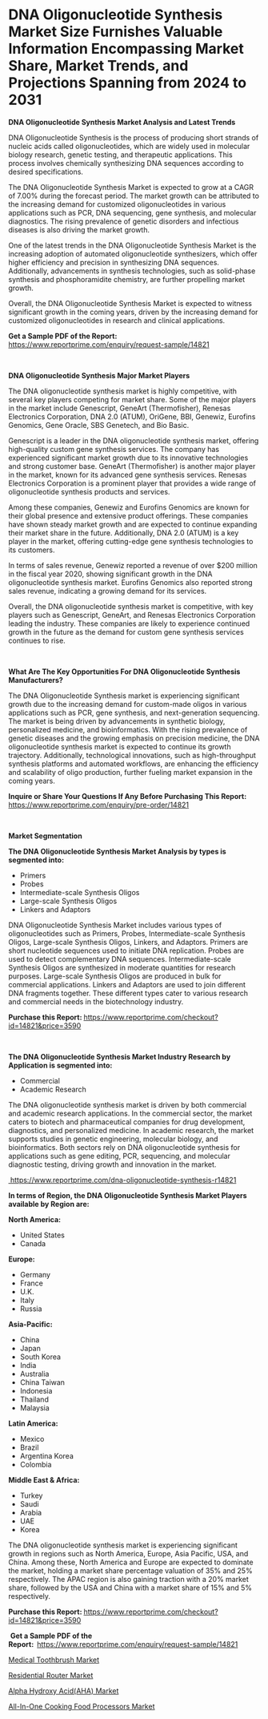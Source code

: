 <p><h1>DNA Oligonucleotide Synthesis Market Size Furnishes Valuable Information Encompassing Market Share, Market Trends, and Projections Spanning from 2024 to 2031</h1></p><p><strong>DNA Oligonucleotide Synthesis Market Analysis and Latest Trends</strong></p>
<p><p>DNA Oligonucleotide Synthesis is the process of producing short strands of nucleic acids called oligonucleotides, which are widely used in molecular biology research, genetic testing, and therapeutic applications. This process involves chemically synthesizing DNA sequences according to desired specifications.</p><p>The DNA Oligonucleotide Synthesis Market is expected to grow at a CAGR of 7.00% during the forecast period. The market growth can be attributed to the increasing demand for customized oligonucleotides in various applications such as PCR, DNA sequencing, gene synthesis, and molecular diagnostics. The rising prevalence of genetic disorders and infectious diseases is also driving the market growth.</p><p>One of the latest trends in the DNA Oligonucleotide Synthesis Market is the increasing adoption of automated oligonucleotide synthesizers, which offer higher efficiency and precision in synthesizing DNA sequences. Additionally, advancements in synthesis technologies, such as solid-phase synthesis and phosphoramidite chemistry, are further propelling market growth.</p><p>Overall, the DNA Oligonucleotide Synthesis Market is expected to witness significant growth in the coming years, driven by the increasing demand for customized oligonucleotides in research and clinical applications.</p></p>
<p><strong>Get a Sample PDF of the Report:&nbsp;</strong> <a href="https://www.reportprime.com/enquiry/request-sample/14821">https://www.reportprime.com/enquiry/request-sample/14821</a></p>
<p>&nbsp;</p>
<p><strong>DNA Oligonucleotide Synthesis Major Market Players</strong></p>
<p><p>The DNA oligonucleotide synthesis market is highly competitive, with several key players competing for market share. Some of the major players in the market include Genescript, GeneArt (Thermofisher), Renesas Electronics Corporation, DNA 2.0 (ATUM), OriGene, BBI, Genewiz, Eurofins Genomics, Gene Oracle, SBS Genetech, and Bio Basic.</p><p>Genescript is a leader in the DNA oligonucleotide synthesis market, offering high-quality custom gene synthesis services. The company has experienced significant market growth due to its innovative technologies and strong customer base. GeneArt (Thermofisher) is another major player in the market, known for its advanced gene synthesis services. Renesas Electronics Corporation is a prominent player that provides a wide range of oligonucleotide synthesis products and services.</p><p>Among these companies, Genewiz and Eurofins Genomics are known for their global presence and extensive product offerings. These companies have shown steady market growth and are expected to continue expanding their market share in the future. Additionally, DNA 2.0 (ATUM) is a key player in the market, offering cutting-edge gene synthesis technologies to its customers.</p><p>In terms of sales revenue, Genewiz reported a revenue of over $200 million in the fiscal year 2020, showing significant growth in the DNA oligonucleotide synthesis market. Eurofins Genomics also reported strong sales revenue, indicating a growing demand for its services.</p><p>Overall, the DNA oligonucleotide synthesis market is competitive, with key players such as Genescript, GeneArt, and Renesas Electronics Corporation leading the industry. These companies are likely to experience continued growth in the future as the demand for custom gene synthesis services continues to rise.</p></p>
<p>&nbsp;</p>
<p><strong>What Are The Key Opportunities For DNA Oligonucleotide Synthesis Manufacturers?</strong></p>
<p><p>The DNA Oligonucleotide Synthesis market is experiencing significant growth due to the increasing demand for custom-made oligos in various applications such as PCR, gene synthesis, and next-generation sequencing. The market is being driven by advancements in synthetic biology, personalized medicine, and bioinformatics. With the rising prevalence of genetic diseases and the growing emphasis on precision medicine, the DNA oligonucleotide synthesis market is expected to continue its growth trajectory. Additionally, technological innovations, such as high-throughput synthesis platforms and automated workflows, are enhancing the efficiency and scalability of oligo production, further fueling market expansion in the coming years.</p></p>
<p><strong>Inquire or Share Your Questions If Any Before Purchasing This Report:</strong> <a href="https://www.reportprime.com/enquiry/pre-order/14821">https://www.reportprime.com/enquiry/pre-order/14821</a></p>
<p>&nbsp;</p>
<p><strong>Market Segmentation</strong></p>
<p><strong>The DNA Oligonucleotide Synthesis Market Analysis by types is segmented into:</strong></p>
<p><ul><li>Primers</li><li>Probes</li><li>Intermediate-scale Synthesis Oligos</li><li>Large-scale Synthesis Oligos</li><li>Linkers and Adaptors</li></ul></p>
<p><p>DNA Oligonucleotide Synthesis Market includes various types of oligonucleotides such as Primers, Probes, Intermediate-scale Synthesis Oligos, Large-scale Synthesis Oligos, Linkers, and Adaptors. Primers are short nucleotide sequences used to initiate DNA replication. Probes are used to detect complementary DNA sequences. Intermediate-scale Synthesis Oligos are synthesized in moderate quantities for research purposes. Large-scale Synthesis Oligos are produced in bulk for commercial applications. Linkers and Adaptors are used to join different DNA fragments together. These different types cater to various research and commercial needs in the biotechnology industry.</p></p>
<p><strong>Purchase this Report:&nbsp;</strong><a href="https://www.reportprime.com/checkout?id=14821&price=3590">https://www.reportprime.com/checkout?id=14821&price=3590</a></p>
<p>&nbsp;</p>
<p><strong>The DNA Oligonucleotide Synthesis Market Industry Research by Application is segmented into:</strong></p>
<p><ul><li>Commercial</li><li>Academic Research</li></ul></p>
<p><p>The DNA oligonucleotide synthesis market is driven by both commercial and academic research applications. In the commercial sector, the market caters to biotech and pharmaceutical companies for drug development, diagnostics, and personalized medicine. In academic research, the market supports studies in genetic engineering, molecular biology, and bioinformatics. Both sectors rely on DNA oligonucleotide synthesis for applications such as gene editing, PCR, sequencing, and molecular diagnostic testing, driving growth and innovation in the market.</p></p>
<p><a href="https://www.reportprime.com/dna-oligonucleotide-synthesis-r14821">&nbsp;https://www.reportprime.com/dna-oligonucleotide-synthesis-r14821</a></p>
<p><strong>In terms of Region, the DNA Oligonucleotide Synthesis Market Players available by Region are:</strong></p>
<p>
    <p> <strong> North America: </strong>
        <ul>
            <li>United States</li>
            <li>Canada</li>
        </ul>
        </p> 
    <p> <strong> Europe: </strong>
        <ul>
            <li>Germany</li>
            <li>France</li>
            <li>U.K.</li>
            <li>Italy</li>
            <li>Russia</li>
        </ul>
        </p> 
    <p> <strong> Asia-Pacific: </strong>
        <ul>
            <li>China</li>
            <li>Japan</li>
            <li>South Korea</li>
            <li>India</li>
            <li>Australia</li>
            <li>China Taiwan</li>
            <li>Indonesia</li>
            <li>Thailand</li>
            <li>Malaysia</li>
        </ul>
        </p> 
    <p> <strong> Latin America: </strong>
        <ul>
            <li>Mexico</li>
            <li>Brazil</li>
            <li>Argentina Korea</li>
            <li>Colombia</li>
        </ul>
        </p> 
    <p> <strong> Middle East & Africa: </strong>
        <ul>
            <li>Turkey</li>
            <li>Saudi</li>
            <li>Arabia</li>
            <li>UAE</li>
            <li>Korea</li>
        </ul>
    </p>
    </p>
<p><p>The DNA oligonucleotide synthesis market is experiencing significant growth in regions such as North America, Europe, Asia Pacific, USA, and China. Among these, North America and Europe are expected to dominate the market, holding a market share percentage valuation of 35% and 25% respectively. The APAC region is also gaining traction with a 20% market share, followed by the USA and China with a market share of 15% and 5% respectively.</p></p>
<p><strong>Purchase this Report: </strong><a href="https://www.reportprime.com/checkout?id=14821&price=3590">https://www.reportprime.com/checkout?id=14821&price=3590</a></p>
<p>&nbsp;<strong>Get a Sample PDF of the Report:&nbsp;&nbsp;</strong><a href="https://www.reportprime.com/enquiry/request-sample/14821">https://www.reportprime.com/enquiry/request-sample/14821</a></p>
<p><strong></strong></p>
<p><p><a href="https://www.linkedin.com/pulse/medical-toothbrush-market-size-share-analysis-growth-trends-hwwac">Medical Toothbrush Market</a></p><p><a href="https://issuu.com/reportprime-2/docs/residential-router-market-size-2030.pptx">Residential Router Market</a></p><p><a href="https://www.linkedin.com/pulse/future-trends-global-alpha-hydroxy-acidaha-market-insights-6wzne">Alpha Hydroxy Acid(AHA) Market</a></p><p><a href="https://medium.com/@trameciabutler45/comprehensive-analysis-of-the-global-all-in-one-cooking-food-processors-market-growth-trends-e6301ec63660">All-In-One Cooking Food Processors Market</a></p></p>